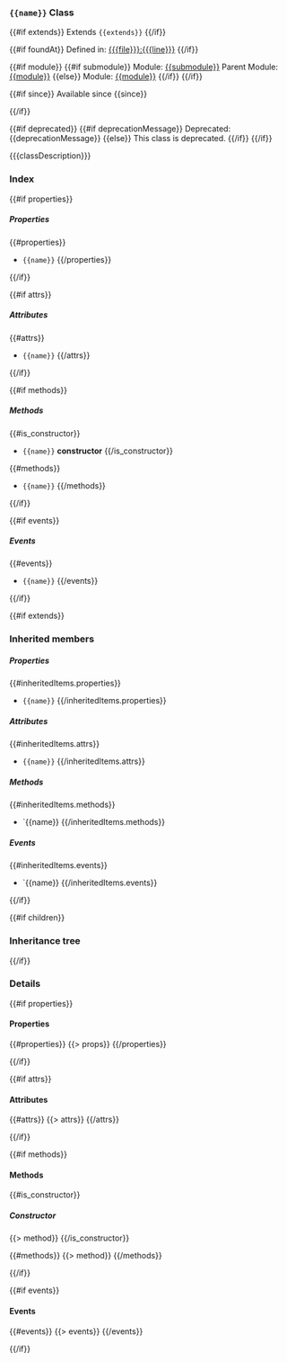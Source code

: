 ### `{{name}}` Class

{{#if extends}}
Extends `{{extends}}`
{{/if}}

{{#if foundAt}}
Defined in: [{{{file}}}:{{{line}}}](../files/{{{file}}}.js)
{{/if}}

{{#if module}}
  {{#if submodule}}
Module: [{{submodule}}](../modules/{{submodule}}.md)
Parent Module: [{{module}}](../modules/{{module}}.md)
  {{else}}
Module: [{{module}}](../modules/{{module}}.md)
  {{/if}}
{{/if}}

{{#if since}}
Available since {{since}}</p>
{{/if}}

{{#if deprecated}}
  {{#if deprecationMessage}}
Deprecated: {{deprecationMessage}}
  {{else}}
This class is deprecated.
  {{/if}}
{{/if}}


{{{classDescription}}}

### Index

{{#if properties}}
##### Properties

{{#properties}}
  - `{{name}}`
{{/properties}}

{{/if}}

{{#if attrs}}
##### Attributes

{{#attrs}}
  - `{{name}}`
{{/attrs}}

{{/if}}

{{#if methods}}
##### Methods

{{#is_constructor}}
  - `{{name}}` **constructor**
{{/is_constructor}}

{{#methods}}
  - `{{name}}`
{{/methods}}

{{/if}}

{{#if events}}

##### Events

{{#events}}
  - `{{name}}`
{{/events}}

{{/if}}

{{#if extends}}

### Inherited members

##### Properties

{{#inheritedItems.properties}}
- `{{name}}`
{{/inheritedItems.properties}}

##### Attributes

{{#inheritedItems.attrs}}
- `{{name}}`
{{/inheritedItems.attrs}}

##### Methods

{{#inheritedItems.methods}}
- `{{name}}
{{/inheritedItems.methods}}

##### Events

{{#inheritedItems.events}}
- `{{name}}
{{/inheritedItems.events}}

{{/if}}

{{#if children}}

### Inheritance tree

{{/if}}

### Details

{{#if properties}}

#### Properties

{{#properties}}
{{> props}}
{{/properties}}

{{/if}}

{{#if attrs}}

#### Attributes

{{#attrs}}
{{> attrs}}
{{/attrs}}

{{/if}}

{{#if methods}}

<!-- Method Block -->
#### Methods

{{#is_constructor}}
##### Constructor
{{> method}}
{{/is_constructor}}

{{#methods}}
{{> method}}
{{/methods}}

{{/if}}

{{#if events}}

#### Events

{{#events}}
{{> events}}
{{/events}}

{{/if}}
